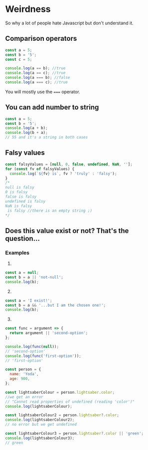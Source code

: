 # Weirdness

So why a lot of people hate Javascript but don't understand it.

## Comparison operators

```js
const a = 5;
const b = '5';
const c = 5;

console.log(a == b); //true
console.log(a == c); //true
console.log(a === b); //false
console.log(a === c); //true
```

You will mostly use the `===` operator.

## You can add number to string

```js
const a = 5;
const b = '5';
console.log(a + b);
console.log(b + a);
// 55 and it's a string in both cases
```

## Falsy values

```js
const falsyValues = [null, 0, false, undefined, NaN, ''];
for (const fv of falsyValues) {
  console.log(`${fv} is`, fv ? 'truly' : 'falsy');
}
/*
null is falsy
0 is falsy
false is falsy
undefined is falsy
NaN is falsy
 is falsy //there is an empty string ;)
*/
```

## Does this value exist or not? That's the question...

### Examples

1.

```js
const a = null;
const b = a || 'not-null';
console.log(b);
```

2.

```js
const a = 'I exist!';
const b = a && '...but I am the chosen one!';
console.log(b);
```

3.

```js
const func = argument => {
  return argument || 'second-option';
};

console.log(func(null));
// 'second-option'
console.log(func('first-option'));
// 'first-option'
```

```js
const person = {
  name: 'Yoda',
  age: 900,
};

const lightsaberColour = person.lightsaber.color;
//we get an error
// "Cannot read properties of undefined (reading 'color')"
console.log(lightsaberColour);

const lightsaberColour2 = person.lightsaber?.color;
console.log(lightsaberColour2);
// no error but we get undefined

const lightsaberColour3 = person.lightsaber?.color || 'green';
console.log(lightsaberColour3);
// green
```
